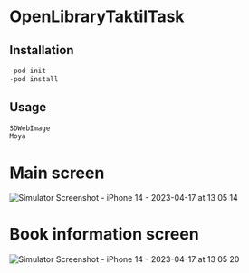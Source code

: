 # OpenLibraryTaktilTask

## Installation

```bash
-pod init
-pod install
```

## Usage

```swift
SDWebImage
Moya
```

# Main screen
![Simulator Screenshot - iPhone 14 - 2023-04-17 at 13 05 14](https://user-images.githubusercontent.com/66200306/232455457-7c4f9620-3ec0-41c3-9a19-84adc4f09e1d.png)


# Book information screen
![Simulator Screenshot - iPhone 14 - 2023-04-17 at 13 05 20](https://user-images.githubusercontent.com/66200306/233309528-bafe6b01-42a5-4972-b68c-2a8dc8e0a774.png)
